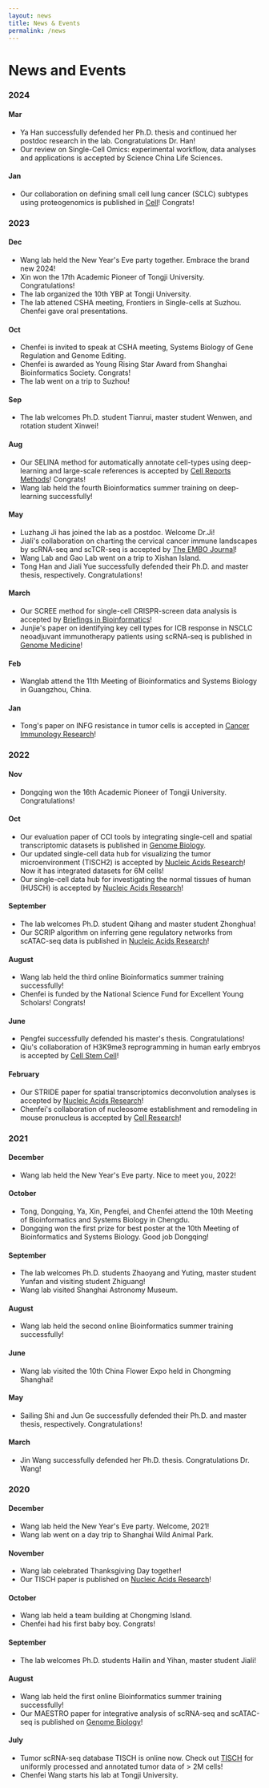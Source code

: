 ```yaml
---
layout: news
title: News & Events
permalink: /news
---
```


# News and Events

### 2024

#### Mar
- Ya Han successfully defended her Ph.D. thesis and continued her postdoc research in the lab. Congratulations Dr. Han!
- Our review on Single-Cell Omics: experimental workflow, data analyses and applications is accepted by Science China Life Sciences.

#### Jan
- Our collaboration on defining small cell lung cancer (SCLC) subtypes using proteogenomics is published in [Cell](https://www.cell.com/cell/pdf/S0092-8674(23)01335-1.pdf)! Congrats!

### 2023

#### Dec
- Wang lab held the New Year's Eve party together. Embrace the brand new 2024!
- Xin won the 17th Academic Pioneer of Tongji University. Congratulations!
- The lab organized the 10th YBP at Tongji University.
- The lab attened CSHA meeting, Frontiers in Single-cells at Suzhou. Chenfei gave oral presentations.

#### Oct
- Chenfei is invited to speak at CSHA meeting, Systems Biology of Gene Regulation and Genome Editing.
- Chenfei is awarded as Young Rising Star Award from Shanghai Bioinformatics Society. Congrats!
- The lab went on a trip to Suzhou! 

#### Sep
- The lab welcomes Ph.D. student Tianrui, master student Wenwen, and rotation student Xinwei!

#### Aug
- Our SELINA method for automatically annotate cell-types using deep-learning and large-scale references is accepted by [Cell Reports Methods](https://www.cell.com/cell-reports-methods/fulltext/S2667-2375(23)00221-7)! Congrats!
- Wang lab held the fourth Bioinformatics summer training on deep-learning successfully!

#### May
- Luzhang Ji has joined the lab as a postdoc. Welcome Dr.Ji!
- Jiali's collaboration on charting the cervical cancer immune landscapes by scRNA-seq and scTCR-seq is accepted by [The EMBO Journal](https://www.embopress.org/doi/abs/10.15252/embj.2022110757)! 
- Wang Lab and Gao Lab went on a trip to Xishan Island.
- Tong Han and Jiali Yue successfully defended their Ph.D. and master thesis, respectively. Congratulations!

#### March
- Our SCREE method for single-cell CRISPR-screen data analysis is accepted by [Briefings in Bioinformatics](https://academic.oup.com/bib/advance-article-abstract/doi/10.1093/bib/bbad123/7095415?utm_source=advanceaccess&utm_campaign=bib&utm_medium=email)!
- Junjie's paper on identifying key cell types for ICB response in NSCLC neoadjuvant immunotherapy patients using scRNA-seq is published in [Genome Medicine](https://link.springer.com/article/10.1186/s13073-023-01164-9)! 

#### Feb
- Wanglab attend the 11th Meeting of Bioinformatics and Systems Biology in Guangzhou, China.

#### Jan
- Tong's paper on INFG resistance in tumor cells is accepted in [Cancer Immunology Research](https://aacrjournals.org/cancerimmunolres/article-abstract/doi/10.1158/2326-6066.CIR-22-0056/714871/Cancer-Cell-Resistance-to-IFN-Can-Occur-via)! 

### 2022

#### Nov
- Dongqing won the 16th Academic Pioneer of Tongji University. Congratulations!

#### Oct
- Our evaluation paper of CCI tools by integrating single-cell and spatial transcriptomic datasets is published in [Genome Biology](https://genomebiology.biomedcentral.com/articles/10.1186/s13059-022-02783-y).
- Our updated single-cell data hub for visualizing the tumor microenvironment (TISCH2) is accepted by [Nucleic Acids Research](https://academic.oup.com/nar/advance-article/doi/10.1093/nar/gkac959/6793806?login=false)! Now it has integrated datasets for 6M cells!
- Our single-cell data hub for investigating the normal tissues of human (HUSCH) is accepted by [Nucleic Acids Research](https://academic.oup.com/nar/advance-article/doi/10.1093/nar/gkac1001/6786201?login=false)!

#### September
- The lab welcomes Ph.D. student Qihang and master student Zhonghua!
- Our SCRIP algorithm on inferring gene regulatory networks from scATAC-seq data is published in [Nucleic Acids Research](https://academic.oup.com/nar/advance-article/doi/10.1093/nar/gkac819/6717821?login=false)!

#### August 
- Wang lab held the third online Bioinformatics summer training successfully!
- Chenfei is funded by the National Science Fund for Excellent Young Scholars! Congrats!

#### June
- Pengfei successfully defended his master's thesis. Congratulations!
- Qiu's collaboration of H3K9me3 reprogramming in human early embryos is accepted by [Cell Stem Cell](https://www.sciencedirect.com/science/article/abs/pii/S1934590922002508)!

#### February
- Our STRIDE paper for spatial transcriptomics deconvolution analyses is accepted by [Nucleic Acids Research](https://academic.oup.com/nar/article/50/7/e42/6543547)!
- Chenfei's collaboration of nucleosome establishment and remodeling in mouse pronucleus is accepted by [Cell Research](https://www.nature.com/articles/s41422-022-00652-8)!

### 2021

#### December
- Wang lab held the New Year's Eve party. Nice to meet you, 2022!

#### October
- Tong, Dongqing, Ya, Xin, Pengfei, and Chenfei attend the 10th Meeting of Bioinformatics and Systems Biology in Chengdu.
- Dongqing won the first prize for best poster at the 10th Meeting of Bioinformatics and Systems Biology. Good job Dongqing!

#### September
- The lab welcomes Ph.D. students Zhaoyang and Yuting, master student Yunfan and visiting student Zhiguang!
- Wang lab visited Shanghai Astronomy Museum.

#### August
- Wang lab held the second online Bioinformatics summer training successfully!

#### June
- Wang lab visited the 10th China Flower Expo held in Chongming Shanghai!

#### May
- Sailing Shi and Jun Ge successfully defended their Ph.D. and master thesis, respectively. Congratulations!

#### March
- Jin Wang successfully defended her Ph.D. thesis. Congratulations Dr. Wang!

### 2020

#### December
- Wang lab held the New Year's Eve party. Welcome, 2021!
- Wang lab went on a day trip to Shanghai Wild Animal Park.

#### November
- Wang lab celebrated Thanksgiving Day together!
- Our TISCH paper is published on [Nucleic Acids Research](https://academic.oup.com/nar/advance-article/doi/10.1093/nar/gkaa1020/5976978)!

#### October
- Wang lab held a team building at Chongming Island.
- Chenfei had his first baby boy. Congrats!

#### September
- The lab welcomes Ph.D. students Hailin and Yihan, master student Jiali!

#### August
- Wang lab held the first online Bioinformatics summer training successfully!
- Our MAESTRO paper for integrative analysis of scRNA-seq and scATAC-seq is published on [Genome Biology](https://genomebiology.biomedcentral.com/articles/10.1186/s13059-020-02116-x)!

#### July
- Tumor scRNA-seq database TISCH is online now. Check out [TISCH](http://tisch.comp-genomics.org/) for uniformly processed and annotated tumor data of > 2M cells! 
- Chenfei Wang starts his lab at Tongji University.
